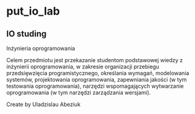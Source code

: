 # put_io_lab
## IO studing 

Inżynieria oprogramowania

Celem przedmiotu jest przekazanie studentom podstawowej wiedzy z inżynierii oprogramowania, w zakresie organizacji przebiegu przedsięwzięcia programistycznego, określania wymagań, modelowania systemów, projektowania oprogramowania, zapewniania jakości (w tym testowania oprogramowania), narzędzi wspomagających wytwarzanie oprogramowania (w tym narzędzi zarządzania wersjami).


Create by Uladzislau Abeziuk
